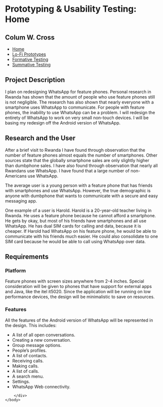 <!DOCTYPE html>
<html ng-app="portfolio">
	<head>
		<meta charset="UTF-8">
		<meta name="viewport" content="width=device-width, initial-scale=1.0">
		<link rel="stylesheet" type="text/css" href="assets/css/main.css">
		<link rel="stylesheet" type="text/css" href="assets/css/portfolio.css">
		<link rel="shortcut icon" href="assets/img/rsz_headshot.png" type="image/x-icon" />
		<title>Prototyping &amp; Usability Testing</title>
	</head>
	<body>
		<h1>Prototyping &amp; Usability Testing: Home</h1>
		<h2>Colum W. Cross</h2>
		<nav>
            <ul>
                <li><a href="prototyping.html" class="ghost">Home</a></li>
                <li><a href="lofi.html" class="ghost">Lo-Fi Prototypes</a></li>
                <li><a href="formative.html" class="ghost">Formative Testing</a></li>
                <li><a href="summative.html" class="ghost">Summative Testing</a></li>
            </ul>
		</nav>
        <div class="body">
            <h2>Project Description</h2>
            <p>I plan on redesigning WhatsApp for feature phones. Personal research in Rwanda has shown that the amount of people who use feature phones still is not negligible. The research has also shown that nearly everyone with a smartphone uses WhatsApp to communicate. For people with feature phones, the inability to use WhatsApp can be a problem. I will redesign the entirety of WhatsApp to work on very small non-touch devices. I will be basing my redesign off the Android version of WhatsApp.</p>
            <h2>Research and the User</h2>
            <p>After a brief visit to Rwanda I have found through observation that the number of feature phones almost equals the number of smartphones. Other sources state that the globally smartphone sales are only slightly higher than dumbphone sales. I have also found through observation that nearly all Rwandans use WhatsApp. I have found that a large number of non-Americans use WhatsApp.</p>
            <p>The average user is a young person with a feature phone that has friends with smartphones and use WhatsApp. However, the true demographic is anyone with dumbphone that wants to communicate with a secure and easy messaging app.</p>
            <p>One example of a user is Harold. Harold is a 20-year-old teacher living in Rwanda. He uses a feature phone because he cannot afford a smartphone. He gets by okay, but most of his friends have smartphones and all use WhatsApp. He has dual SIM cards for calling and data, because it is cheaper. If Harold had WhatsApp on his feature phone, he would be able to communicate with his friends much easier. He could also consolidate to one SIM card because he would be able to call using WhatsApp over data.</p>
            <h2>Requirements</h2>
            <h3>Platform</h3>
            <p>Feature phones with screen sizes anywhere from 2-4 inches. Special consideration will be given to phones that have support for external apps and Java, like the itel it5020. Since the application will be running on low performance devices, the design will be minimalistic to save on resources.</p>
            <h3>Features</h3>
            <p>All the features of the Android version of WhatsApp will be represented in the design. This includes:</p>
            <ul>
                <li>A list of all open conversations.</li>
                <li>Creating a new conversation.</li>
                <li>Group message options.</li>
                <li>People’s profiles.</li>
                <li>A list of contacts.</li>
                <li>Receiving calls.</li>
                <li>Making calls.</li>
                <li>A list of calls.</li>
                <li>A search menu.</li>
                <li>Settings.</li>
                <li>WhatsApp Web connectivity.</li>
            </ul>

        </div>
	</body>
</html>
